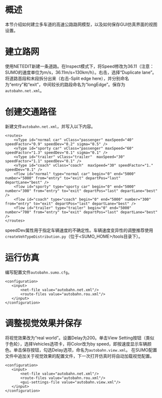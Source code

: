 # 概述
本节介绍如何建立多车道的高速公路路网模型，以及如何保存GUI仿真界面的视图设置。

# 建立路网
使用NETEDIT新建一条道路。在Inspect模式下，将Speed修改为36.11（注意：SUMO的速度单位为m/s，36.11m/s=130km/h）。右击，选择“Duplicate lane”。将道路首段和末段拆分出来（右击-Split edge here），并分别命名为“entry”和“exit”，中间较长的路段命名为“longEdge”。保存为`autobahn.net.xml`。

# 创建交通路径
新建文件`autobahn.net.xml`，并写入以下内容。
```
<routes>
    <vType id="normal car" vClass="passenger" maxSpeed="40" speedFactor="0.9" speedDev="0.2" sigma="0.5" />
    <vType id="sporty car" vClass="passenger" maxSpeed="60" speedFactor="1.3" speedDev="0.1" sigma="0.1" />
    <vType id="trailer" vClass="trailer"  maxSpeed="30" speedFactor="1.1" speedDev="0.1" />
    <vType id="coach" vClass="coach"  maxSpeed="30" speedFactor="1." speedDev="0.1" />
    <flow id="normal" type="normal car" begin="0" end="5000" number="5000" from="entry" to="exit" departPos="last" departLane="best" />
    <flow id="sporty" type="sporty car" begin="0" end="5000" number="300" from="entry" to="exit" departPos="last" departLane="best" />
    <flow id="coach" type="coach" begin="0" end="5000" number="300" from="entry" to="exit" departPos="last" departLane="best" />
    <flow id="trailer" type="trailer" begin="0" end="5000" number="700" from="entry" to="exit" departPos="last" departLane="best" />
</routes>
```
speedDev属性用于指定车辆速度的不确定性。车辆速度变异性的调整推荐使用`createVehTypeDistribution.py`（位于<SUMO_HOME>/tools目录下）。

# 运行仿真
编写配置文件`autobahn.sumo.cfg`。
```
<configuration>
   <input>
       <net-file value="autobahn.net.xml"/>
       <route-files value="autobahn.rou.xml"/>
   </input>
</configuration>
```

# 调整视觉效果并保存
将视觉效果改为“real world”。设置Delay为200。单击View Setting按钮（类似于色轮），选择Vehicles选项卡，将Color改为by speed，即按速度显示车辆颜色。单击保存按钮，勾选Delay选项，命名为`autobahn.view.xml`。
在SUMO配置文件中追加关于视觉效果的配置文件，下一次打开仿真时将自动加载视觉配置。
```
<configuration>
   <input>
       <net-file value="autobahn.net.xml"/>
       <route-files value="autobahn.rou.xml"/>
       <gui-settings-file value="autobahn.view.xml"/>
   </input>
</configuration>
```
